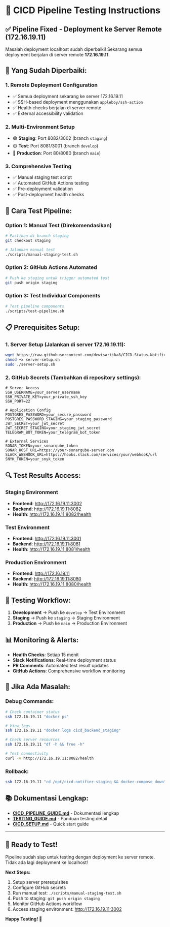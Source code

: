 # 🚀 CICD Pipeline Testing Instructions

## ✅ Pipeline Fixed - Deployment ke Server Remote (172.16.19.11)

Masalah deployment localhost sudah diperbaiki! Sekarang semua deployment berjalan di server remote **172.16.19.11**.

## 🔧 Yang Sudah Diperbaiki:

### 1. **Remote Deployment Configuration**
- ✅ Semua deployment sekarang ke server 172.16.19.11
- ✅ SSH-based deployment menggunakan `appleboy/ssh-action`
- ✅ Health checks berjalan di server remote
- ✅ External accessibility validation

### 2. **Multi-Environment Setup**
- 🟢 **Staging**: Port 8082/3002 (branch `staging`)
- 🟡 **Test**: Port 8081/3001 (branch `develop`) 
- 🔴 **Production**: Port 80/8080 (branch `main`)

### 3. **Comprehensive Testing**
- ✅ Manual staging test script
- ✅ Automated GitHub Actions testing
- ✅ Pre-deployment validation
- ✅ Post-deployment health checks

## 🧪 Cara Test Pipeline:

### **Option 1: Manual Test (Direkomendasikan)**
```bash
# Pastikan di branch staging
git checkout staging

# Jalankan manual test
./scripts/manual-staging-test.sh
```

### **Option 2: GitHub Actions Automated**
```bash
# Push ke staging untuk trigger automated test
git push origin staging
```

### **Option 3: Test Individual Components**
```bash
# Test pipeline components
./scripts/test-pipeline.sh
```

## 📋 Prerequisites Setup:

### 1. **Server Setup** (Jalankan di server 172.16.19.11):
```bash
wget https://raw.githubusercontent.com/dewisartika8/CICD-Status-Notifier-Bot/staging/scripts/server-setup.sh
chmod +x server-setup.sh
sudo ./server-setup.sh
```

### 2. **GitHub Secrets** (Tambahkan di repository settings):
```
# Server Access
SSH_USERNAME=your_server_username
SSH_PRIVATE_KEY=your_private_ssh_key
SSH_PORT=22

# Application Config
POSTGRES_PASSWORD=your_secure_password
POSTGRES_PASSWORD_STAGING=your_staging_password
JWT_SECRET=your_jwt_secret
JWT_SECRET_STAGING=your_staging_jwt_secret
TELEGRAM_BOT_TOKEN=your_telegram_bot_token

# External Services
SONAR_TOKEN=your_sonarqube_token
SONAR_HOST_URL=https://your-sonarqube-server.com
SLACK_WEBHOOK_URL=https://hooks.slack.com/services/your/webhook/url
SNYK_TOKEN=your_snyk_token
```

## 🔍 Test Results Access:

### **Staging Environment**
- **Frontend**: http://172.16.19.11:3002
- **Backend**: http://172.16.19.11:8082
- **Health**: http://172.16.19.11:8082/health

### **Test Environment**  
- **Frontend**: http://172.16.19.11:3001
- **Backend**: http://172.16.19.11:8081
- **Health**: http://172.16.19.11:8081/health

### **Production Environment**
- **Frontend**: http://172.16.19.11
- **Backend**: http://172.16.19.11:8080
- **Health**: http://172.16.19.11:8080/health

## 🎯 Testing Workflow:

1. **Development** → Push ke `develop` → Test Environment
2. **Staging** → Push ke `staging` → Staging Environment 
3. **Production** → Push ke `main` → Production Environment

## 📊 Monitoring & Alerts:

- **Health Checks**: Setiap 15 menit
- **Slack Notifications**: Real-time deployment status
- **PR Comments**: Automated test result updates
- **GitHub Actions**: Comprehensive workflow monitoring

## 🚨 Jika Ada Masalah:

### Debug Commands:
```bash
# Check container status
ssh 172.16.19.11 "docker ps"

# View logs
ssh 172.16.19.11 "docker logs cicd_backend_staging"

# Check server resources
ssh 172.16.19.11 "df -h && free -h"

# Test connectivity
curl -v http://172.16.19.11:8082/health
```

### Rollback:
```bash
ssh 172.16.19.11 "cd /opt/cicd-notifier-staging && docker-compose down"
```

## 📚 Dokumentasi Lengkap:

- **[CICD_PIPELINE_GUIDE.md](docs/CICD_PIPELINE_GUIDE.md)** - Dokumentasi lengkap
- **[TESTING_GUIDE.md](TESTING_GUIDE.md)** - Panduan testing detail
- **[CICD_SETUP.md](CICD_SETUP.md)** - Quick start guide

---

## 🎉 Ready to Test!

Pipeline sudah siap untuk testing dengan deployment ke server remote. Tidak ada lagi deployment ke localhost!

**Next Steps:**
1. Setup server prerequisites
2. Configure GitHub secrets  
3. Run manual test: `./scripts/manual-staging-test.sh`
4. Push to staging: `git push origin staging`
5. Monitor GitHub Actions workflow
6. Access staging environment: http://172.16.19.11:3002

**Happy Testing! 🚀**
